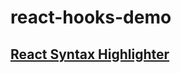 # react-hooks-demo

## [React Syntax Highlighter](https://github.com/conorhastings/react-syntax-highlighter)
